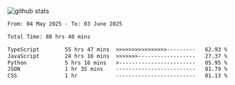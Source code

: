 
![github stats](https://github-readme-stats.vercel.app/api?username=realmahd1&show_icons=true&theme=codeSTACKr&hide_rank=true&count_private=true)

<!--START_SECTION:waka-->

```txt
From: 04 May 2025 - To: 03 June 2025

Total Time: 88 hrs 40 mins

TypeScript        55 hrs 47 mins  >>>>>>>>>>>>>>>>---------   62.93 %
JavaScript        24 hrs 16 mins  >>>>>>>------------------   27.37 %
Python            5 hrs 16 mins   >------------------------   05.95 %
JSON              1 hr 35 mins    -------------------------   01.79 %
CSS               1 hr            -------------------------   01.13 %
```

<!--END_SECTION:waka-->
